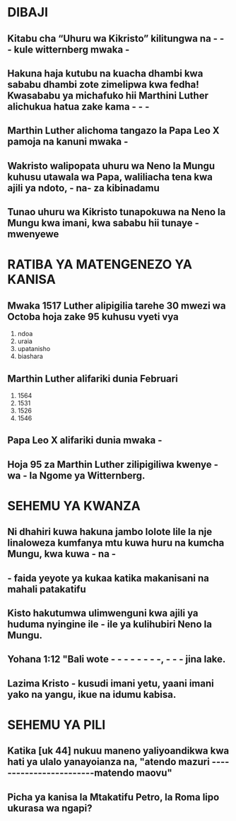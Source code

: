 # DIBAJI

## Kitabu cha “Uhuru wa Kikristo” kilitungwa na - - - kule witternberg mwaka -

## Hakuna haja kutubu na kuacha dhambi kwa sababu dhambi zote zimelipwa kwa fedha! Kwasababu ya michafuko hii Marthini Luther alichukua hatua zake kama - - -

## Marthin Luther alichoma tangazo la Papa Leo X pamoja na kanuni mwaka -

## Wakristo walipopata uhuru wa Neno la Mungu kuhusu utawala wa Papa, waliliacha tena kwa ajili ya ndoto, - na- za kibinadamu

## Tunao uhuru wa Kikristo tunapokuwa na Neno la Mungu kwa imani, kwa sababu hii tunaye - mwenyewe

# RATIBA YA MATENGENEZO YA KANISA

## Mwaka 1517 Luther alipigilia tarehe 30 mwezi wa Octoba hoja zake 95 kuhusu vyeti vya

1. ndoa 
2. uraia 
3. upatanisho 
4. biashara

## Marthin Luther alifariki dunia Februari

1. 1564
2. 1531
3. 1526
4. 1546 

## Papa Leo X alifariki dunia mwaka -

## Hoja 95 za Marthin Luther zilipigiliwa kwenye - wa - la Ngome ya Witternberg.

# SEHEMU YA KWANZA

## Ni dhahiri kuwa hakuna jambo lolote lile la nje linaloweza kumfanya mtu kuwa huru na kumcha Mungu, kwa kuwa - na -

## - faida yeyote ya kukaa katika makanisani na mahali patakatifu

## Kisto hakutumwa ulimwenguni kwa ajili ya huduma nyingine ile - ile ya kulihubiri Neno la Mungu.

## Yohana 1:12 "Bali wote - - - - - - - -, - - - jina lake. 

## Lazima Kristo - kusudi imani yetu, yaani imani yako na yangu, ikue na idumu kabisa.

# SEHEMU YA PILI

## Katika [uk 44] nukuu maneno yaliyoandikwa kwa hati ya ulalo yanayoianza na, "atendo mazuri ------------------------matendo maovu"

## Picha ya kanisa la Mtakatifu Petro, la Roma lipo ukurasa wa ngapi?   
